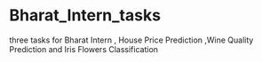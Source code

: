 # Bharat_Intern_tasks
three tasks for Bharat Intern , House Price Prediction ,Wine Quality Prediction and Iris Flowers Classification
